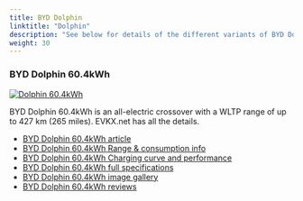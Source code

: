 ```yaml
---
title: BYD Dolphin
linktitle: "Dolphin"
description: "See below for details of the different variants of BYD Dolphin"
weight: 30
---
```

### BYD Dolphin 60.4kWh

<a href="/models/byd/dolphin/dolphin_60.4kwh/"><img src="https://media.evkx.net/multimedia/models/byd/dolphin/dolphin_60.4kwh/main_1_st.jpg" class="img-fluid" alt="Dolphin 60.4kWh" ></a>

BYD Dolphin 60.4kWh is an all-electric crossover with a WLTP range of up to 427 km (265 miles). EVKX.net has all the details. 

- [BYD Dolphin 60.4kWh article](/models/byd/dolphin/dolphin_60.4kwh/)
- [BYD Dolphin 60.4kWh Range & consumption info](/models/byd/dolphin/dolphin_60.4kwh/rangeandconsumption)
- [BYD Dolphin 60.4kWh Charging curve and performance](/models/byd/dolphin/dolphin_60.4kwh/chargingcurve)
- [BYD Dolphin 60.4kWh full specifications](/models/byd/dolphin/dolphin_60.4kwh/specifications)
- [BYD Dolphin 60.4kWh image gallery](/models/byd/dolphin/dolphin_60.4kwh/gallery)
- [BYD Dolphin 60.4kWh reviews](/models/byd/dolphin/dolphin_60.4kwh/reviews)

